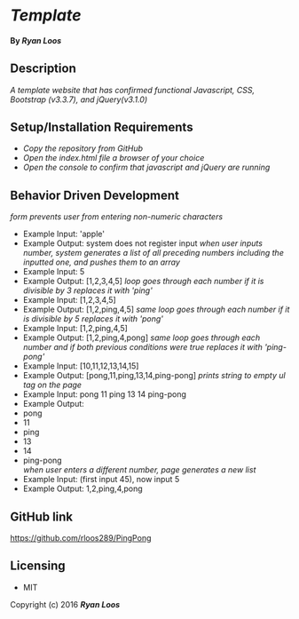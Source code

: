 # _Template_

#### By _Ryan Loos_

## Description

_A template website that has confirmed functional Javascript, CSS, Bootstrap (v3.3.7), and jQuery(v3.1.0)_

## Setup/Installation Requirements

* _Copy the repository from GitHub_
* _Open the index.html file a browser of your choice_
* _Open the console to confirm that javascript and jQuery are running_

## Behavior Driven Development
_form prevents user from entering non-numeric characters_
  * Example Input: 'apple'
  * Example Output: system does not register input
_when user inputs number, system generates a list of all preceding numbers including the inputted one, and pushes them to an array_
  * Example Input: 5
  * Example Output: [1,2,3,4,5]
_loop goes through each number if it is divisible by 3 replaces it with 'ping'_
  * Example Input: [1,2,3,4,5]
  * Example Output: [1,2,ping,4,5]
_same loop goes through each number if it is divisible by 5 replaces it with 'pong'_
  * Example Input: [1,2,ping,4,5]
  * Example Output: [1,2,ping,4,pong]
_same loop goes through each number and if both previous conditions were true replaces it with 'ping-pong'_
  * Example Input: [10,11,12,13,14,15]
  * Example Output: [pong,11,ping,13,14,ping-pong]
_prints string to empty ul tag on the page_
  * Example Input: pong 11 ping 13 14 ping-pong
  * Example Output: <li>pong</li> <li>11</li> <li>ping</li> <li>13</li> <li>14</li> <li>ping-pong</li>
_when user enters a different number, page generates a new list_
  * Example Input: (first input 45), now input 5
  * Example Output: 1,2,ping,4,pong


## GitHub link
https://github.com/rloos289/PingPong


## Licensing

* MIT

Copyright (c) 2016 **_Ryan Loos_**
